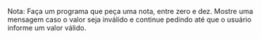 Nota: Faça um programa que peça uma nota, entre zero e dez. Mostre uma mensagem caso o valor seja inválido e continue pedindo até que o usuário informe um valor válido.
